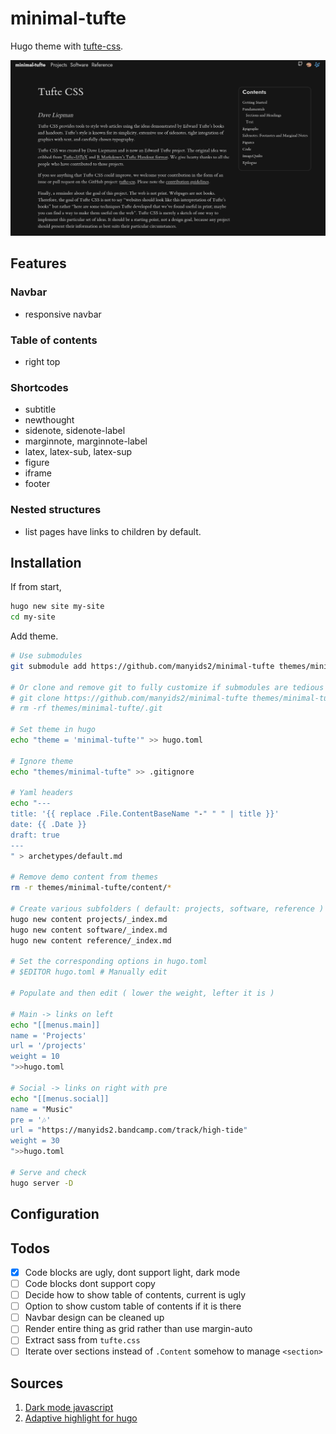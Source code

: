 # minimal-tufte

Hugo theme with [tufte-css](https://github.com/edwardtufte/tufte-css.git).

![screenshot](./static/screenshot.png)

## Features

### Navbar

- responsive navbar

### Table of contents

- right top

### Shortcodes

- subtitle
- newthought
- sidenote, sidenote-label
- marginnote, marginnote-label
- latex, latex-sub, latex-sup
- figure
- iframe
- footer

### Nested structures

- list pages have links to children by default.

## Installation

If from start,

```bash
hugo new site my-site
cd my-site
```

Add theme.

```bash
# Use submodules
git submodule add https://github.com/manyids2/minimal-tufte themes/minimal-tufte

# Or clone and remove git to fully customize if submodules are tedious
# git clone https://github.com/manyids2/minimal-tufte themes/minimal-tufte
# rm -rf themes/minimal-tufte/.git

# Set theme in hugo
echo "theme = 'minimal-tufte'" >> hugo.toml

# Ignore theme
echo "themes/minimal-tufte" >> .gitignore

# Yaml headers
echo "---
title: '{{ replace .File.ContentBaseName "-" " " | title }}'
date: {{ .Date }}
draft: true
---
" > archetypes/default.md

# Remove demo content from themes
rm -r themes/minimal-tufte/content/*

# Create various subfolders ( default: projects, software, reference )
hugo new content projects/_index.md
hugo new content software/_index.md
hugo new content reference/_index.md

# Set the corresponding options in hugo.toml
# $EDITOR hugo.toml # Manually edit

# Populate and then edit ( lower the weight, lefter it is )

# Main -> links on left
echo "[[menus.main]]
name = 'Projects'
url = '/projects'
weight = 10
">>hugo.toml

# Social -> links on right with pre
echo "[[menus.social]]
name = "Music"
pre = '🎶'
url = "https://manyids2.bandcamp.com/track/high-tide"
weight = 30
">>hugo.toml

# Serve and check
hugo server -D
```

## Configuration

## Todos

- [x] Code blocks are ugly, dont support light, dark mode
- [ ] Code blocks dont support copy
- [ ] Decide how to show table of contents, current is ugly
- [ ] Option to show custom table of contents if it is there
- [ ] Navbar design can be cleaned up
- [ ] Render entire thing as grid rather than use margin-auto
- [ ] Extract sass from `tufte.css`
- [ ] Iterate over sections instead of `.Content` somehow to manage `<section>`

## Sources

1. [Dark mode javascript](https://ultimatecourses.com/blog/detecting-dark-mode-in-javascript)
2. [Adaptive highlight for hugo](https://data-dive.com/adaptive-syntax-highlighting-for-hugo-blog-dark-mode/)
